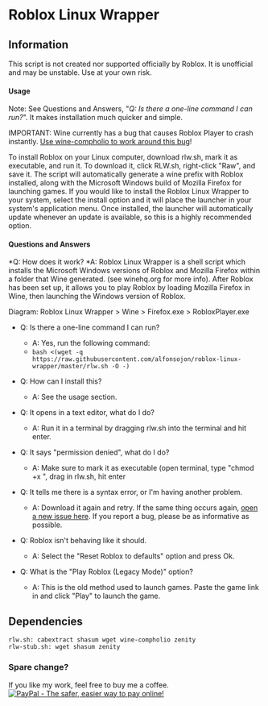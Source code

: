 # Roblox Linux Wrapper

## Information
This script is not created nor supported officially by Roblox. It is unofficial and may be unstable. Use at your own risk.

#### Usage
Note: See Questions and Answers, "*Q: Is there a one-line command I can run?*". It makes installation much quicker and simple.

IMPORTANT: Wine currently has a bug that causes Roblox Player to crash instantly. [Use wine-compholio to work around this bug][2]!

To install Roblox on your Linux computer, download rlw.sh, mark it as executable, and run it. To download it, click RLW.sh, right-click "Raw", and save it. The script will automatically generate a wine prefix with Roblox installed, along with the Microsoft Windows build of Mozilla Firefox for launching games. If you would like to install the Roblox Linux Wrapper to your system, select the install option and it will place the launcher in your system's application menu. Once installed, the launcher will automatically update whenever an update is available, so this is a highly recommended option.

#### Questions and Answers
*Q: How does it work?
  *A: Roblox Linux Wrapper is a shell script which installs the Microsoft Windows versions of Roblox and Mozilla Firefox within a folder that Wine generated. (see winehq.org for more info). After Roblox has been set up, it allows you to play Roblox by loading Mozilla Firefox in Wine, then launching the Windows version of Roblox.

Diagram: Roblox Linux Wrapper > Wine > Firefox.exe > RobloxPlayer.exe

* Q: Is there a one-line command I can run?
  * A: Yes, run the following command:
  * `bash <(wget -q https://raw.githubusercontent.com/alfonsojon/roblox-linux-wrapper/master/rlw.sh -O -)`

* Q: How can I install this?
  * A: See the usage section.

* Q: It opens in a text editor, what do I do?
  * A: Run it in a terminal by dragging rlw.sh into the terminal and hit enter.

* Q: It says "permission denied", what do I do?
  * A: Make sure to mark it as executable (open terminal, type "chmod +x ", drag in rlw.sh, hit enter

* Q: It tells me there is a syntax error, or I'm having another problem.
  * A: Download it again and retry. If the same thing occurs again, [open a new issue here][1]. If you report a bug, please be as informative as possible.

* Q: Roblox isn't behaving like it should.
  * A: Select the "Reset Roblox to defaults" option and press Ok.

* Q: What is the "Play Roblox (Legacy Mode)" option?
  * A: This is the old method used to launch games. Paste the game link in and click "Play" to launch the game.


## Dependencies

    rlw.sh: cabextract shasum wget wine-compholio zenity
    rlw-stub.sh: wget shasum zenity
    
  [1]: https://github.com/alfonsojon/roblox-linux-wrapper/issues
  [2]: https://github.com/wine-compholio/wine-staging/wiki/Installation

### Spare change?
If you like my work, feel free to buy me a coffee.
[![PayPal - The safer, easier way to pay online!](https://www.paypalobjects.com/en_US/i/btn/btn_donateCC_LG.gif)](https://www.paypal.com/cgi-bin/webscr?cmd=_s-xclick&hosted_button_id=4LPXB3QJWVFQ6)
